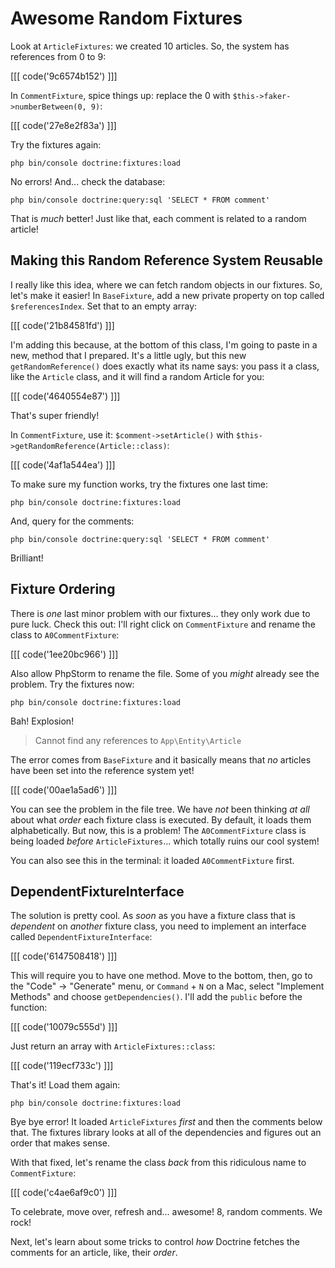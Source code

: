 # Awesome Random Fixtures

Look at `ArticleFixtures`: we created 10 articles. So, the system has references
from 0 to 9:

[[[ code('9c6574b152') ]]]

In `CommentFixture`, spice things up: replace the 0 with `$this->faker->numberBetween(0, 9)`:

[[[ code('27e8e2f83a') ]]]

Try the fixtures again:

```terminal-silent
php bin/console doctrine:fixtures:load
```

No errors! And... check the database:

```terminal-silent
php bin/console doctrine:query:sql 'SELECT * FROM comment'
```

That is *much* better! Just like that, each comment is related to a random article!

## Making this Random Reference System Reusable

I really like this idea, where we can fetch random objects in our fixtures. So,
let's make it easier! In `BaseFixture`, add a new private property on top called
`$referencesIndex`. Set that to an empty array:

[[[ code('21b84581fd') ]]]

I'm adding this because, at the bottom of this class, I'm going to paste in a new,
method that I prepared. It's a little ugly, but this new `getRandomReference()` does
exactly what its name says: you pass it a class, like the `Article` class, and it
will find a random Article for you:

[[[ code('4640554e87') ]]]

That's super friendly!

In `CommentFixture`, use it: `$comment->setArticle()` with
`$this->getRandomReference(Article::class)`:

[[[ code('4af1a544ea') ]]]

To make sure my function works, try the fixtures one last time:

```terminal-silent
php bin/console doctrine:fixtures:load
```

And, query for the comments:

```terminal-silent
php bin/console doctrine:query:sql 'SELECT * FROM comment'
```

Brilliant!

## Fixture Ordering

There is *one* last minor problem with our fixtures... they only work due to pure
luck. Check this out: I'll right click on `CommentFixture` and rename the class
to `A0CommentFixture`:

[[[ code('1ee20bc966') ]]]

Also allow PhpStorm to rename the file. Some of you *might* already see the problem.
Try the fixtures now:

```terminal-silent
php bin/console doctrine:fixtures:load
```

Bah! Explosion!

> Cannot find any references to `App\Entity\Article`

The error comes from `BaseFixture` and it basically means that *no* articles have
been set into the reference system yet!

[[[ code('00ae1a5ad6') ]]]

You can see the problem in the file tree. We have *not* been thinking *at all* about
what *order* each fixture class is executed. By default, it loads them alphabetically.
But now, this is a problem! The `A0CommentFixture` class is being loaded *before*
`ArticleFixtures`... which totally ruins our cool system!

You can also see this in the terminal: it loaded `A0CommentFixture` first.

## DependentFixtureInterface

The solution is pretty cool. As *soon* as you have a fixture class that is
*dependent* on *another* fixture class, you need to implement an interface called
`DependentFixtureInterface`:

[[[ code('6147508418') ]]]

This will require you to have one method. Move to the bottom, then, go to the
"Code" -> "Generate" menu, or `Command` + `N` on a Mac, select "Implement Methods"
and choose `getDependencies()`. I'll add the `public` before the function:

[[[ code('10079c555d') ]]]

Just return an array with `ArticleFixtures::class`:

[[[ code('119ecf733c') ]]]

That's it! Load them again:

```terminal-silent
php bin/console doctrine:fixtures:load
```

Bye bye error! It loaded `ArticleFixtures` *first* and then the comments below that.
The fixtures library looks at all of the dependencies and figures out an order
that makes sense.

With that fixed, let's rename the class *back* from this ridiculous name to
`CommentFixture`:

[[[ code('c4ae6af9c0') ]]]

To celebrate, move over, refresh and... awesome! 8, random comments. We rock!

Next, let's learn about some tricks to control *how* Doctrine fetches the
comments for an article, like, their *order*.
